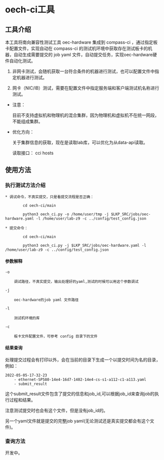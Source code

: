 # oech-ci工具

## 工具介绍

本工具将南向兼容性测试工具 oec-hardware 集成到 compass-ci ，通过指定板卡配置文件，实现自动在 compass-ci 的测试机环境中获取存在测试板卡的机器，自动生成需要提交的 job yaml 文件，自动提交任务，实现oec-hardware硬件自动化测试。

1. 非网卡测试，会随机获取一台符合条件的机器进行测试，也可以配置文件中指定机器进行测试。

2. 网卡（NIC/IB）测试，需要在配置文件中指定服务端和客户端测试机名称进行测试。

- 注意：

    目前不支持虚拟机和物理机的混合集群，因为物理机和虚拟机不在统一网段，不能组成集群。
    
- 优化方向：

    关于集群信息的获取，现在是读取lab库，可以优化为从data-api读取。

    读取接口： cci hosts


## 使用方法

### 执行测试方法介绍

    * 调试命令，不真实提交，只是看提交流程是否正确：

            cd oech-ci/main

            python3 oech_ci.py -o /home/user/tmp -j $LKP_SRC/jobs/oec-hardware.yaml -l /home/user/lab-z9 -c ../config/test_config.json
    
    * 提交命令：

            cd oech-ci/main
            
            python3 oech_ci.py -j $LKP_SRC/jobs/oec-hardware.yaml -l /home/user/lab-z9 -c ../config/test_config.json


#### 参数解释

```
-o 

    调试路径，不真实提交，输出处理好的yaml,测试的时候可以用这个参数调试

-j

    oec-hardware的job yaml 文件路径

-l

    测试机环境的库

-c 

    板卡文件配置文件，可参考 config 目录下的文件
```

#### 结果查询

处理提交过程会有打印以外，会在当前的目录下生成一个以提交时间为名的目录，例如：

```
2022-05-05-17-32-23
    - ethernet-SP580-14e4-16d7-1402-14e4-cs-s1-a112-c1-a113.yaml
    - submit_result
```

这个submit_result文件包含了提交的信息和job_id,可以根据job_id来查询job的执行过程和结果。

注意测试提交时也会有这个文件，但是没有job_id的。

另一个yaml文件就是提交的完整job yaml(无论测试还是真实提交都会有这个文件)。


### 查询方法

开发中。